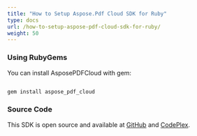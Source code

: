```yaml
---
title: "How to Setup Aspose.Pdf Cloud SDK for Ruby"
type: docs
url: /how-to-setup-aspose-pdf-cloud-sdk-for-ruby/
weight: 50
---
```


### **Using RubyGems**
You can install AsposePDFCloud with gem:

```java

gem install aspose_pdf_cloud

```
### **Source Code**
This SDK is open source and available at [GitHub](https://github.com/aspose-pdf/Aspose.Pdf-for-Cloud/tree/master/SDKs/Aspose.Pdf_Cloud_SDK_for_Ruby) and [CodePlex](https://asposepdfcloud.codeplex.com/SourceControl/latest#SDKs/Aspose.Pdf_Cloud_SDK_for_Ruby/).
